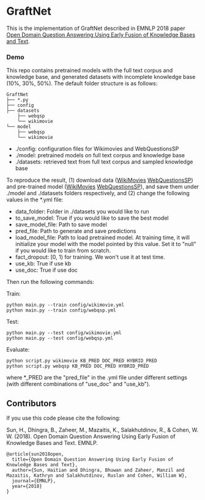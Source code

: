 # GraftNet

This is the implementation of GraftNet described in EMNLP 2018 paper [Open Domain Question Answering Using Early Fusion of Knowledge Bases and Text](https://arxiv.org/abs/1809.00782).

### Demo
This repo contains pretrained models with the full text corpus and knowledge base, and generated datasets with incomplete knowledge base (10%, 30%, 50%). The default folder structure is as follows:

```
GraftNet
├── *.py
├── config
├── datasets
    ├── webqsp
    └── wikimovie
└── model
    ├── webqsp
    └── wikimovie

```

 - ./config: configuration files for Wikimovies and WebQuestionsSP
 - ./model: pretrained models on full text corpus and knowledge base 
 - ./datasets: retrieved text from full text corpus and sampled knowledge base 


 
To reproduce the result, (1) download data ([WikiMovies](http://curtis.ml.cmu.edu/datasets/graftnet/data_wikimovie.zip) [WebQuestionsSP](http://curtis.ml.cmu.edu/datasets/graftnet/data_webqsp.zip)) and pre-trained model ([WikiMovies](http://curtis.ml.cmu.edu/datasets/graftnet/model_wikimovie.zip) [WebQuestionsSP](http://curtis.ml.cmu.edu/datasets/graftnet/model_webqsp.zip)), and save them under ./model and ./datasets folders respectively, and (2) change the following values in the *.yml file:

 - data_folder: Folder in ./datasets you would like to run
 - to_save_model: True if you would like to save the best model
 - save_model_file: Path to save model
 - pred_file: Path to generate and save predictions
 - load_model_file: Path to load pretrained model. At training time, it will initialize your model with the model pointed by this value. Set it to "null" if you would like to train from scratch.
 - fact_dropout: [0, 1) for training. We won't use it at test time.
 - use_kb: True if use kb
 - use_doc: True if use doc

Then run the following commands:

Train:
```
python main.py --train config/wikimovie.yml
python main.py --train config/webqsp.yml
```
Test:
```
python main.py --test config/wikimovie.yml
python main.py --test config/webqsp.yml
```
Evaluate:
```
python script.py wikimovie KB_PRED DOC_PRED HYBRID_PRED
python script.py webqsp KB_PRED DOC_PRED HYBRID_PRED
```
where *_PRED are the "pred_file" in the .yml file under different settings (with different combinations of "use_doc" and "use_kb").

## Contributors
If you use this code please cite the following:

Sun, H., Dhingra, B., Zaheer, M., Mazaitis, K., Salakhutdinov, R., & Cohen, W. W. (2018). Open Domain Question Answering Using Early Fusion of Knowledge Bases and Text. EMNLP.
```
@article{sun2018open,
  title={Open Domain Question Answering Using Early Fusion of Knowledge Bases and Text},
  author={Sun, Haitian and Dhingra, Bhuwan and Zaheer, Manzil and Mazaitis, Kathryn and Salakhutdinov, Ruslan and Cohen, William W},
  journal={EMNLP},
  year={2018}
}
```
